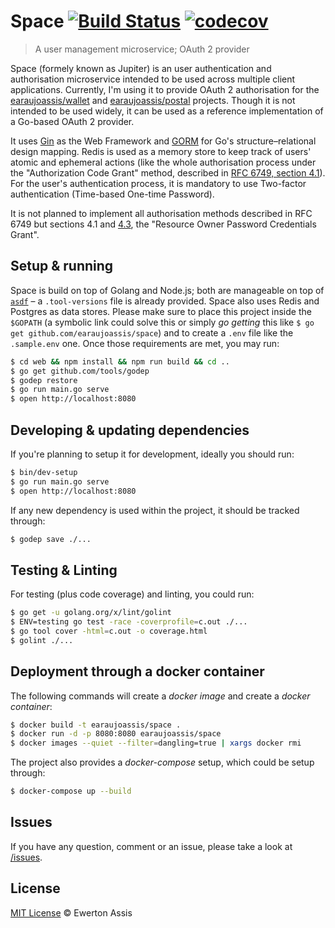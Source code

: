 # Space [![Build Status](https://travis-ci.com/earaujoassis/space.svg?branch=master)](https://travis-ci.com/earaujoassis/space) [![codecov](https://codecov.io/gh/earaujoassis/space/branch/master/graph/badge.svg)](https://codecov.io/gh/earaujoassis/space)

> A user management microservice; OAuth 2 provider

Space (formely known as Jupiter) is an user authentication and authorisation
microservice intended to be used across multiple client applications. Currently,
I'm using it to provide OAuth 2 authorisation for the [earaujoassis/wallet](https://github.com/earaujoassis/wallet)
and [earaujoassis/postal](https://github.com/earaujoassis/postal) projects.
Though it is not intended to be used widely, it can be used as a reference implementation
of a Go-based OAuth 2 provider.

It uses [Gin](https://gin-gonic.github.io/gin/) as the Web Framework and [GORM](http://gorm.io/)
for Go's structure&ndash;relational design mapping. Redis is used as a memory store to keep
track of users' atomic and ephemeral actions (like the whole authorisation process under the
"Authorization Code Grant" method, described in [RFC 6749, section 4.1](https://tools.ietf.org/html/rfc6749#section-4.1)).
For the user's authentication process, it is mandatory to use Two-factor authentication (Time-based
One-time Password).

It is not planned to implement all authorisation methods described in RFC 6749 but sections
4.1 and [4.3](https://tools.ietf.org/html/rfc6749#section-4.3), the "Resource Owner Password
Credentials Grant".

## Setup & running

Space is build on top of Golang and Node.js; both are manageable on top of [`asdf`](https://github.com/asdf-vm/asdf) –
a `.tool-versions` file is already provided. Space also uses Redis and Postgres as data stores.
Please make sure to place this project inside the `$GOPATH` (a symbolic link could solve this or
simply *go getting* this like `$ go get github.com/earaujoassis/space`) and to create a `.env`
file like the `.sample.env` one. Once those requirements are met, you may run:

```sh
$ cd web && npm install && npm run build && cd ..
$ go get github.com/tools/godep
$ godep restore
$ go run main.go serve
$ open http://localhost:8080
```

## Developing & updating dependencies

If you're planning to setup it for development, ideally you should run:

```sh
$ bin/dev-setup
$ go run main.go serve
$ open http://localhost:8080
```

If any new dependency is used within the project, it should be tracked through:

```sh
$ godep save ./...
```

## Testing & Linting

For testing (plus code coverage) and linting, you could run:

```sh
$ go get -u golang.org/x/lint/golint
$ ENV=testing go test -race -coverprofile=c.out ./...
$ go tool cover -html=c.out -o coverage.html
$ golint ./...
```

## Deployment through a docker container

The following commands will create a *docker image* and create a *docker container*:

```sh
$ docker build -t earaujoassis/space .
$ docker run -d -p 8080:8080 earaujoassis/space
$ docker images --quiet --filter=dangling=true | xargs docker rmi
```

The project also provides a *docker-compose* setup, which could be setup through:

```sh
$ docker-compose up --build
```

## Issues

If you have any question, comment or an issue, please take a look at [/issues](https://github.com/earaujoassis/space/issues).

## License

[MIT License](http://earaujoassis.mit-license.org/) &copy; Ewerton Assis
